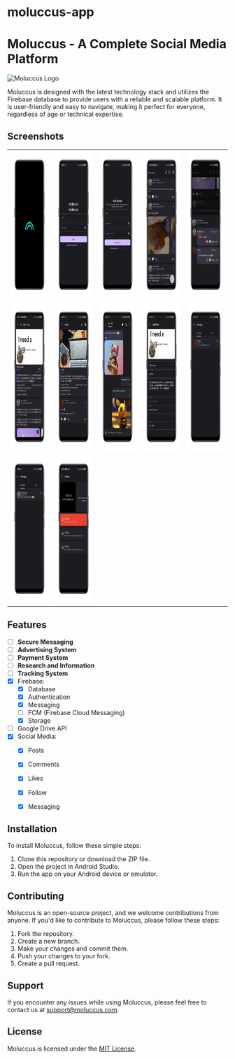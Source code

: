 # moluccus-app

# Moluccus - A Complete Social Media Platform

![Moluccus Logo](https://i.imgur.com/9G9lfsl.png)

Moluccus is designed with the latest technology stack and utilizes the Firebase database to provide users with a reliable and scalable platform. It is user-friendly and easy to navigate, making it perfect for everyone, regardless of age or technical expertise. 

## Screenshots

<table>
  <tr>
    <td><img src="https://raw.githubusercontent.com/la-niina/moluccus-app/master/screenshots/1.PNG" alt="1.PNG" width="200" height="340"></td>
    <td><img src="https://raw.githubusercontent.com/la-niina/moluccus-app/master/screenshots/2.PNG" alt="2.PNG" width="200" height="340"></td>
    <td><img src="https://raw.githubusercontent.com/la-niina/moluccus-app/master/screenshots/3.PNG" alt="3.PNG" width="200" height="340"></td>
    <td><img src="https://raw.githubusercontent.com/la-niina/moluccus-app/master/screenshots/4.PNG" alt="4.PNG" width="200" height="340"></td>
    <td><img src="https://raw.githubusercontent.com/la-niina/moluccus-app/master/screenshots/5.PNG" alt="5.PNG" width="200" height="340"></td>
  </tr>
  <tr>
    <td><img src="https://raw.githubusercontent.com/la-niina/moluccus-app/master/screenshots/6.PNG" alt="6.PNG" width="200" height="340"></td>
    <td><img src="https://raw.githubusercontent.com/la-niina/moluccus-app/master/screenshots/7.PNG" alt="7.PNG" width="200" height="340"></td>
    <td><img src="https://raw.githubusercontent.com/la-niina/moluccus-app/master/screenshots/8.PNG" alt="8.PNG" width="200" height="340"></td>
    <td><img src="https://raw.githubusercontent.com/la-niina/moluccus-app/master/screenshots/9.PNG" alt="9.PNG" width="200" height="340"></td>
    <td><img src="https://raw.githubusercontent.com/la-niina/moluccus-app/master/screenshots/10.PNG" alt="10.PNG" width="200" height="340"></td>
  </tr>
  <tr>
    <td><img src="https://raw.githubusercontent.com/la-niina/moluccus-app/master/screenshots/11.PNG" alt="11.PNG" width="200" height="340"></td>
    <td><img src="https://raw.githubusercontent.com/la-niina/moluccus-app/master/screenshots/12.PNG" alt="12.PNG" width="200" height="340"></td>
    <td></td>
    <td></td>
    <td></td>
  </tr>
</table>

## Features

- [ ] **Secure Messaging**
- [ ] **Advertising System**
- [ ] **Payment System**
- [ ] **Research and Information**
- [ ] **Tracking System**
- [x] Firebase:
  - [x] Database
  - [x] Authentication
  - [x] Messaging
  - [ ] FCM (Firebase Cloud Messaging)
  - [x] Storage
- [ ] Google Drive API
- [x] Social Media:
  - [x] Posts
  - [x] Comments
  - [x] Likes
  - [x] Follow
  - [x] Messaging


## Installation

To install Moluccus, follow these simple steps:

1. Clone this repository or download the ZIP file.
2. Open the project in Android Studio.
3. Run the app on your Android device or emulator.

## Contributing

Moluccus is an open-source project, and we welcome contributions from anyone. If you'd like to contribute to Moluccus, please follow these steps:

1. Fork the repository.
2. Create a new branch.
3. Make your changes and commit them.
4. Push your changes to your fork.
5. Create a pull request.

## Support

If you encounter any issues while using Moluccus, please feel free to contact us at [support@moluccus.com](mailto:support@moluccus.com).

## License

Moluccus is licensed under the [MIT License](https://opensource.org/licenses/MIT).

